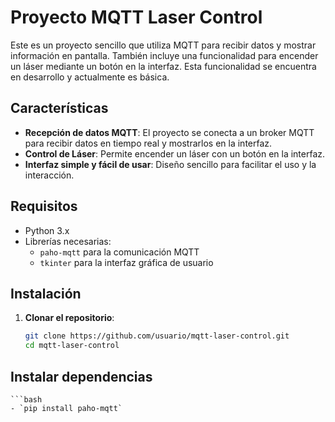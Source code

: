 # Proyecto MQTT Laser Control

Este es un proyecto sencillo que utiliza MQTT para recibir datos y mostrar información en pantalla. También incluye una funcionalidad para encender un láser mediante un botón en la interfaz. Esta funcionalidad se encuentra en desarrollo y actualmente es básica.

## Características

- **Recepción de datos MQTT**: El proyecto se conecta a un broker MQTT para recibir datos en tiempo real y mostrarlos en la interfaz.
- **Control de Láser**: Permite encender un láser con un botón en la interfaz.
- **Interfaz simple y fácil de usar**: Diseño sencillo para facilitar el uso y la interacción.

## Requisitos

- Python 3.x
- Librerías necesarias:
  - `paho-mqtt` para la comunicación MQTT
  - `tkinter` para la interfaz gráfica de usuario

## Instalación

1. **Clonar el repositorio**:
   ```bash
   git clone https://github.com/usuario/mqtt-laser-control.git
   cd mqtt-laser-control

## Instalar dependencias
    ```bash
    - `pip install paho-mqtt`


